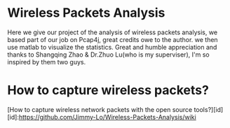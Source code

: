 # Wireless Packets Analysis
Here we give our project of the analysis of wireless packets analysis, we based part of our job on Pcap4j, great credits owe to the author. 
we then use matlab to visualize the statistics. Great and humble appreciation and thanks to Shangqing Zhao & Dr.Zhuo Lu(who is my superviser), I'm so inspired by them two guys. 

# How to capture wireless packets?
[How to capture wireless network packets with the open source tools?][id]  
[id]:https://github.com/Jimmy-Lo/Wireless-Packets-Analysis/wiki
